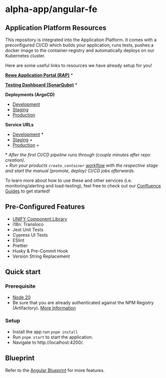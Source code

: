 # alpha-app/angular-fe

## Application Platform Resources

This repository is integrated into the Application Platform. It comes with a preconfigured CI/CD which builds your
application, runs tests, pushes a docker image to the container-registry and automatically deploys on our Kubernetes cluster.

Here are some useful links to resources we have already setup for you!

[**Rewe Application Portal (RAP)**](https://rap.common.cloud.riag.digital/clusters/tech/products/ap-team/applications/example-app/containers/angular-fe) \*

[**Testing Dashboard (SonarQube)**](https://sonarqube.common.cloud.riag.digital/dashboard?id=application-example-app-angular-fe) \*

**Deployments (ArgoCD)**

- [Development](https://argocd.development.cloud.riag.digital/applications/riag-tech-ap-team-example-app?resource=&node=apps%2FDeployment%2Friag-tech-ap-team-example-app%2Fangular-fe)
- [Staging](https://argocd.staging.cloud.riag.digital/applications/riag-tech-ap-team-example-app?resource=&node=apps%2FDeployment%2Friag-tech-ap-team-example-app%2Fangular-fe)
- [Production](https://argocd.production.cloud.riag.digital/applications/riag-tech-ap-team-example-app?resource=&node=apps%2FDeployment%2Friag-tech-ap-team-example-app%2Fangular-fe)

**Service URLs**

- [Development](https://platform.development.cloud.riag.digital/riag/tech/alpha-team/alpha-app/angular-fe/) \*
- [Staging](https://platform.staging.cloud.riag.digital/riag/tech/alpha-team/alpha-app/angular-fe/) +
- [Production](https://platform.production.cloud.riag.digital/riag/tech/alpha-team/alpha-app/angular-fe/) +

\* _After the first CI/CD pipeline runs through (couple minutes after repo creation)._  
\+ _Run your products `create_container` [workflow][workflow-link] with the respective stage and start the manual (promote, deploy) CI/CD jobs afterwards._

To learn more about how to use these and other services (i.e. monitoring/alerting and load-testing), feel free to check
out our [Confluence Guides](https://confluence.rewe-group.at/display/DP/Application+Platform) to get started!

## Pre-Configured Features

- [UNIFY Component Library](https://platform.development.cloud.riag.digital/riag/tech/app-arch/unify/unify-ng/main/storybook/)
- i18n: Transloco
- Jest Unit Tests
- Cypress UI Tests
- ESlint
- Prettier
- Husky & Pre-Commit Hook
- Version String Replacement

## Quick start

### Prerequisite

- [Node 20](https://confluence.rewe-group.at/x/aYABFQ)
- Be sure that you are already authenticated against the NPM Registry (Artifactory). [More Information](https://confluence.rewe-group.at/x/lQJjEg)

### Setup

- Install the app run `pnpm install`
- Run `pnpm start` to start the application.
- Navigate to http://localhost:4200/.

## Blueprint

Refer to the [Angular Blueprint](https://gitlab.common.cloud.riag.digital/riag/tech/arch/app-arch/blueprint/inv-web-ang) for more features.

[workflow-link]: https://stackstorm.common.cloud.riag.digital/#/actions/riag_tech_ap_team.create_container
